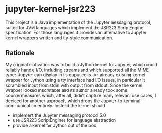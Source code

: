 # jupyter-kernel-jsr223

This project is a Java implementation of the Jupyter messaging protocol, suited
for JVM languages which implement the JSR223 ScriptEngine specification. For
those languages it provides an alternative to Jupyter kernel wrappers written
and tty-style communication.

## Rationale

My original motivation was to build a Jython kernel for Jupyter, which could
reliably handle I/O, including streams and which supported all the MIME types
Jupyter can display in its ouput cells. An already existing kernel wrapper for
Jython using a tty interface had I/O issues, in particular it scrambled input
from stdin with output from stdout. Since the kernel wrapper looked
inscrutable and its author already took some countermeasures which, after all,
didn't capture many relevant use cases, I decided for another approach, which
drops the Jupyter-to-terminal communication entirely. Instead the kernel should

   * implement the Jupyter messaging protocol 5.0
   * use JSR223 ScriptEngines for language abstraction
   * provide a kernel for Jython out of the box






